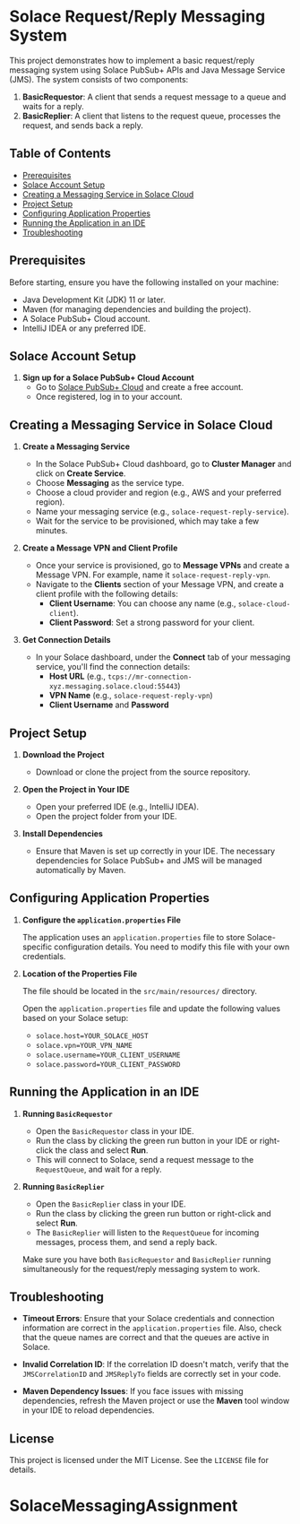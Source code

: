 # Solace Request/Reply Messaging System

This project demonstrates how to implement a basic request/reply messaging system using Solace PubSub+ APIs and Java Message Service (JMS). The system consists of two components:

1. **BasicRequestor**: A client that sends a request message to a queue and waits for a reply.
2. **BasicReplier**: A client that listens to the request queue, processes the request, and sends back a reply.

## Table of Contents
- [Prerequisites](#prerequisites)
- [Solace Account Setup](#solace-account-setup)
- [Creating a Messaging Service in Solace Cloud](#creating-a-messaging-service-in-solace-cloud)
- [Project Setup](#project-setup)
- [Configuring Application Properties](#configuring-application-properties)
- [Running the Application in an IDE](#running-the-application-in-an-ide)
- [Troubleshooting](#troubleshooting)

## Prerequisites

Before starting, ensure you have the following installed on your machine:

- Java Development Kit (JDK) 11 or later.
- Maven (for managing dependencies and building the project).
- A Solace PubSub+ Cloud account.
- IntelliJ IDEA or any preferred IDE.

## Solace Account Setup

1. **Sign up for a Solace PubSub+ Cloud Account**
    - Go to [Solace PubSub+ Cloud](https://console.solace.cloud/) and create a free account.
    - Once registered, log in to your account.

## Creating a Messaging Service in Solace Cloud

1. **Create a Messaging Service**
    - In the Solace PubSub+ Cloud dashboard, go to **Cluster Manager** and click on **Create Service**.
    - Choose **Messaging** as the service type.
    - Choose a cloud provider and region (e.g., AWS and your preferred region).
    - Name your messaging service (e.g., `solace-request-reply-service`).
    - Wait for the service to be provisioned, which may take a few minutes.

2. **Create a Message VPN and Client Profile**
    - Once your service is provisioned, go to **Message VPNs** and create a Message VPN. For example, name it `solace-request-reply-vpn`.
    - Navigate to the **Clients** section of your Message VPN, and create a client profile with the following details:
        - **Client Username**: You can choose any name (e.g., `solace-cloud-client`).
        - **Client Password**: Set a strong password for your client.

3. **Get Connection Details**
    - In your Solace dashboard, under the **Connect** tab of your messaging service, you'll find the connection details:
        - **Host URL** (e.g., `tcps://mr-connection-xyz.messaging.solace.cloud:55443`)
        - **VPN Name** (e.g., `solace-request-reply-vpn`)
        - **Client Username** and **Password**

## Project Setup

1. **Download the Project**
    - Download or clone the project from the source repository.

2. **Open the Project in Your IDE**
    - Open your preferred IDE (e.g., IntelliJ IDEA).
    - Open the project folder from your IDE.

3. **Install Dependencies**
    - Ensure that Maven is set up correctly in your IDE. The necessary dependencies for Solace PubSub+ and JMS will be managed automatically by Maven.

## Configuring Application Properties

1. **Configure the `application.properties` File**

   The application uses an `application.properties` file to store Solace-specific configuration details. You need to modify this file with your own credentials.

2. **Location of the Properties File**

   The file should be located in the `src/main/resources/` directory.

   Open the `application.properties` file and update the following values based on your Solace setup:

    - `solace.host=YOUR_SOLACE_HOST`
    - `solace.vpn=YOUR_VPN_NAME`
    - `solace.username=YOUR_CLIENT_USERNAME`
    - `solace.password=YOUR_CLIENT_PASSWORD`

## Running the Application in an IDE

1. **Running `BasicRequestor`**

    - Open the `BasicRequestor` class in your IDE.
    - Run the class by clicking the green run button in your IDE or right-click the class and select **Run**.
    - This will connect to Solace, send a request message to the `RequestQueue`, and wait for a reply.

2. **Running `BasicReplier`**

    - Open the `BasicReplier` class in your IDE.
    - Run the class by clicking the green run button or right-click and select **Run**.
    - The `BasicReplier` will listen to the `RequestQueue` for incoming messages, process them, and send a reply back.

   Make sure you have both `BasicRequestor` and `BasicReplier` running simultaneously for the request/reply messaging system to work.

## Troubleshooting

- **Timeout Errors**: Ensure that your Solace credentials and connection information are correct in the `application.properties` file. Also, check that the queue names are correct and that the queues are active in Solace.

- **Invalid Correlation ID**: If the correlation ID doesn't match, verify that the `JMSCorrelationID` and `JMSReplyTo` fields are correctly set in your code.

- **Maven Dependency Issues**: If you face issues with missing dependencies, refresh the Maven project or use the **Maven** tool window in your IDE to reload dependencies.

## License

This project is licensed under the MIT License. See the `LICENSE` file for details.
# SolaceMessagingAssignment
